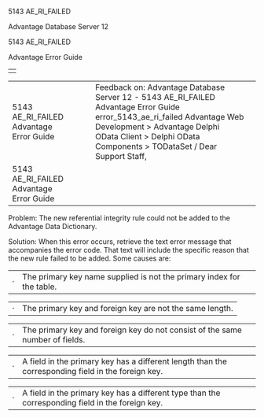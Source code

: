5143 AE\_RI\_FAILED




Advantage Database Server 12  

5143 AE\_RI\_FAILED

Advantage Error Guide

|  |
| --- |
|  |

|  |  |  |  |  |
| --- | --- | --- | --- | --- |
| 5143 AE\_RI\_FAILED  Advantage Error Guide |  |  | Feedback on: Advantage Database Server 12 - 5143 AE\_RI\_FAILED Advantage Error Guide error\_5143\_ae\_ri\_failed Advantage Web Development > Advantage Delphi OData Client > Delphi OData Components > TODataSet / Dear Support Staff, |  |
| 5143 AE\_RI\_FAILED  Advantage Error Guide |  |  |  |  |

Problem: The new referential integrity rule could not be added to the Advantage Data Dictionary.

Solution: When this error occurs, retrieve the text error message that accompanies the error code. That text will include the specific reason that the new rule failed to be added. Some causes are:

|  |  |
| --- | --- |
| · | The primary key name supplied is not the primary index for the table. |

|  |  |
| --- | --- |
| · | The primary key and foreign key are not the same length. |

|  |  |
| --- | --- |
| · | The primary key and foreign key do not consist of the same number of fields. |

|  |  |
| --- | --- |
| · | A field in the primary key has a different length than the corresponding field in the foreign key. |

|  |  |
| --- | --- |
| · | A field in the primary key has a different type than the corresponding field in the foreign key. |